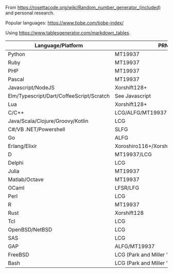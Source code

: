 From https://rosettacode.org/wiki/Random_number_generator_(included) and personal research.

Popular languages: https://www.tiobe.com/tiobe-index/

Using https://www.tablesgenerator.com/markdown_tables.

| Language/Platform                        | PRNG(s)                                  |
|------------------------------------------|------------------------------------------|
| Python                                   | MT19937                                  |
| Ruby                                     | MT19937                                  |
| PHP                                      | MT19937                                  |
| Pascal                                   | MT19937                                  |
| Javascript/NodeJS                        | Xorshift128+                             |
| Elm/Typescript/Dart/CoffeeScript/Scratch | See Javascript                           |
| Lua                                      | Xorshift128+                             |
| C/C++                                    | LCG/ALFG/MT19937                         |
| Java/Scala/Clojure/Groovy/Kotlin         | LCG                                      |
| C#/VB .NET/Powershell                    | SLFG                                     |
| Go                                       | ALFG                                     |
| Erlang/Elixir                            | Xoroshiro116+/Xorshift1024*/Xorshift116+ |
| D                                        | MT19937/LCG                              |
| Delphi                                   | LCG                                      |
| Julia                                    | MT19937                                  |
| Matlab/Octave                            | MT19937                                  |
| OCaml                                    | LFSR/LFG                                 |
| Perl                                     | LCG                                      |
| R                                        | MT19937                                  |
| Rust                                     | Xorshift128                              |
| Tcl                                      | LCG                                      |
| OpenBSD/NetBSD                           | LCG                                      |
| SAS                                      | LCG                                      |
| GAP                                      | ALFG/MT19937                             |
| FreeBSD                                  | LCG (Park and Miller '88)                |
| Bash                                     | LCG (Park and Miller '88)                |